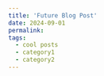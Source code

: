 ```yaml
---
title: 'Future Blog Post'
date: 2024-09-01
permalink: 
tags:
  - cool posts
  - category1
  - category2
---
```


